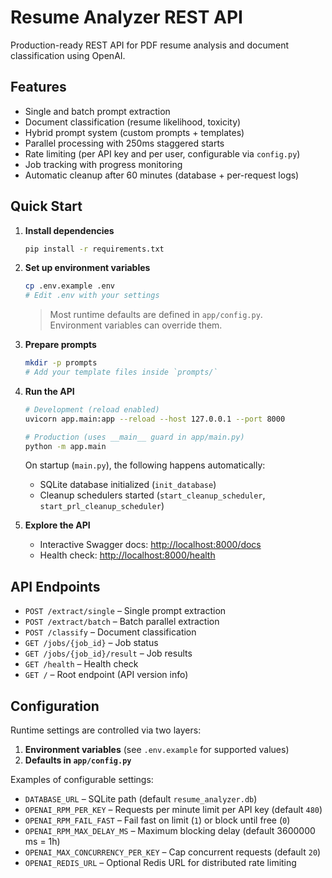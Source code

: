 # Resume Analyzer REST API

Production-ready REST API for PDF resume analysis and document classification using OpenAI.

## Features
- Single and batch prompt extraction
- Document classification (resume likelihood, toxicity)
- Hybrid prompt system (custom prompts + templates)
- Parallel processing with 250ms staggered starts
- Rate limiting (per API key and per user, configurable via `config.py`)
- Job tracking with progress monitoring
- Automatic cleanup after 60 minutes (database + per-request logs)

## Quick Start

1. **Install dependencies**
   ```bash
   pip install -r requirements.txt
   ```

2. **Set up environment variables**
   ```bash
   cp .env.example .env
   # Edit .env with your settings
   ```

   > Most runtime defaults are defined in `app/config.py`.  
   > Environment variables can override them.

3. **Prepare prompts**
   ```bash
   mkdir -p prompts
   # Add your template files inside `prompts/`
   ```

4. **Run the API**
   ```bash
   # Development (reload enabled)
   uvicorn app.main:app --reload --host 127.0.0.1 --port 8000

   # Production (uses __main__ guard in app/main.py)
   python -m app.main
   ```

   On startup (`main.py`), the following happens automatically:
   - SQLite database initialized (`init_database`)
   - Cleanup schedulers started (`start_cleanup_scheduler`, `start_prl_cleanup_scheduler`)

5. **Explore the API**
   - Interactive Swagger docs: [http://localhost:8000/docs](http://localhost:8000/docs)
   - Health check: [http://localhost:8000/health](http://localhost:8000/health)

## API Endpoints

- `POST /extract/single` – Single prompt extraction
- `POST /extract/batch` – Batch parallel extraction
- `POST /classify` – Document classification
- `GET /jobs/{job_id}` – Job status
- `GET /jobs/{job_id}/result` – Job results
- `GET /health` – Health check
- `GET /` – Root endpoint (API version info)

## Configuration

Runtime settings are controlled via two layers:
1. **Environment variables** (see `.env.example` for supported values)
2. **Defaults in `app/config.py`**

Examples of configurable settings:
- `DATABASE_URL` – SQLite path (default `resume_analyzer.db`)
- `OPENAI_RPM_PER_KEY` – Requests per minute limit per API key (default `480`)
- `OPENAI_RPM_FAIL_FAST` – Fail fast on limit (`1`) or block until free (`0`)
- `OPENAI_RPM_MAX_DELAY_MS` – Maximum blocking delay (default 3600000 ms = 1h)
- `OPENAI_MAX_CONCURRENCY_PER_KEY` – Cap concurrent requests (default `20`)
- `OPENAI_REDIS_URL` – Optional Redis URL for distributed rate limiting
